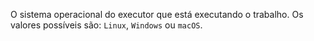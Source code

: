 O sistema operacional do executor que está executando o trabalho. Os valores possíveis são: `Linux`, `Windows` ou `macOS`.
